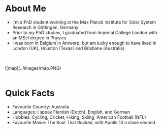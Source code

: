 # About Me 
- I'm a PhD student working at the Max Planck Institute for Solar System Research in Göttingen, Germany
- Prior to my PhD studies, I graduated from Imperial College London with an MSci degree in Physics
- I was born in Belgium in Antwerp, but am lucky enough to have lived in London (UK), Houston (Texas) and Brisbane (Australia)
<br>
<br>
![map](../images/map.PNG)
<br>
<br>

# Quick Facts
- Favourite Country: Australia
- Languages: I speak Flemish (Dutch), English, and German
- Hobbies: Cycling, Cricket, Hiking, Skiing, American Football (NFL)
- Favourite Movie: The Boat That Rocked, with Apollo 13 a close second